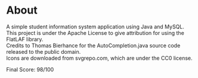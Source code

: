 # About

A simple student information system application using Java and MySQL. <br>
This project is under the Apache License to give attribution for using the FlatLAF library. <br>
Credits to Thomas Bierhance for the AutoCompletion.java source code released to the public domain. <br>
Icons are downloaded from svgrepo.com, which are under the CC0 license.

Final Score: 98/100
